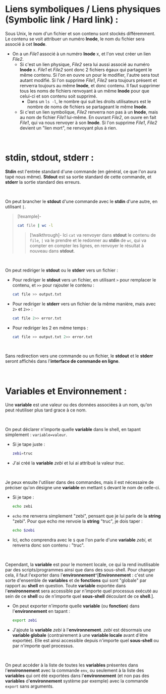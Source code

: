 
# Liens symboliques / Liens physiques (Symbolic link / Hard link) :

Sous Unix, le nom d'un fichier et son contenu sont stockés différemment. Le contenu se voit attribuer un numéro **Inode**, le nom du fichier sera associé à cet **Inode**.

- On a un _File1_ associé à un numéro **Inode** x, et l'on veut créer un lien _File2_.
	- Si c'est un lien physique, _File2_ sera lui aussi associé au numéro **Inode** x. _File1_ et _File2_ sont donc 2 fichiers égaux qui partagent le même contenu. Si l'on en ouvre un pour le modifier, l'autre sera tout autant modifié. Si l'on supprime _File1_, _File2_ sera toujours présent et renverra toujours au même **Inode**, et donc contenu. Il faut supprimer tous les noms de fichiers renvoyant à un même **Inode** pour que celui-ci et son contenu soit supprimé.
		- Dans un `ls -l`, le nombre qui suit les droits utilisateurs est le nombre de noms de fichiers se partageant le même **Inode**.
	- Si c'est un lien symbolique, _File2_ renverra non pas à un **Inode**, mais au nom de fichier _File1_ lui-même. En ouvrant _File2_, on ouvre en fait _File1_, qui va nous renvoyer à son **Inode**. Si l'on supprime _File1_, _File2_ devient un "lien mort", ne renvoyant plus à rien.

<br>

# stdin, stdout, stderr :

**Stdin**  est l'entrée standard d'une commande (en général, ce que l'on aura tapé nous même). **Stdout** est sa sortie standard de cette commande, et **stderr** la sortie standard des erreurs.

<br>

On peut brancher le **stdout** d'une commande avec le **stdin** d'une autre, en utilisant `|`.
> [!example]-
> ```bash
> cat file | wc -l
> ```
> > [!walkthrough]-
> > Ici `cat` va renvoyer dans **stdout** le contenu de `file`, `|` va le prendre et le redonner au **stdin** de `wc`, qui va compter en compter les lignes, en renvoyer le résultat à nouveau dans **stdout**.

<br>

On peut rediriger le **stdout** ou le **stderr** vers un fichier :

- Pour rediriger le **stdout** vers un fichier, en utilisant `>` pour remplacer le contenu, et `>>` pour rajouter le contenu :
	```bash
	cat file >> output.txt
	```

- Pour rediriger le **stderr** vers un fichier de la même manière, mais avec `2>` et `2>>` :
	```bash
	cat file 2>> error.txt
	```

- Pour rediriger les 2 en même temps :
	```bash
	cat file >> output.txt 2>> error.txt
	```

<br>

Sans redirection vers une commande ou un fichier, le **stdout** et le **stderr** seront affichés dans l'**interface de commande en ligne**.

<br>

# Variables et Environnement :

Une **variable** est une valeur ou des données associées à un nom, qu'on peut réutiliser plus tard grace à ce nom.

<br>

On peut déclarer n'importe quelle **variable** dans le shell, en tapant simplement : `variable=valeur`. 
- Si je tape juste :
	```bash
	zebi=truc
	```
- J'ai créé la **variable** *zebi* et lui ai attribué la valeur *truc*.

<br>

Je peux ensuite l'utiliser dans des commandes, mais il est nécessaire de préciser qu'on désigne une **variable** en mettant `$` devant le nom de celle-ci. 
- Si je tape :
	```bash
	echo zebi
	```
- `echo` me renverra simplement "zebi", pensant que je lui parle de la **string** "zebi". Pour que echo me renvoie la **string** "truc", je dois taper :
	```bash
	echo $zebi
	```
- Ici, echo comprendra avec le `$` que l'on parle d'une **variable** *zebi*, et renverra donc son contenu : "truc".

<br>

Cependant, la **variable** est pour le moment locale, ce qui la rend inutilisable par des scripts/programmes ainsi que dans des sous-shell. Pour changer cela, il faut l'exporter dans l'**environnement**^[**Environnement** : c'est une sorte d'ensemble de **variables** et de **fonctions** qui sont "globale" par rapport au **shell** en question. Toute **variable** exportée dans l'**environnement** sera accessible par n'importe quel processus exécuté au sein de ce **shell** ou de n'importe quel **sous-shell** découlant de ce **shell**.].
- On peut exporter n'importe quelle **variable** (ou **fonction**) dans l'**environnement** en tapant :
	```bash
	export zebi
	```
- J'ajoute la **variable** *zebi* à l'**environnement**. *zebi* est désormais une **variable globale** (contrairement à une **variable locale** avant d'être exportée). Elle est ainsi accessible depuis n'importe quel **sous-shell** ou par n'importe quel processus.

<br>

On peut accéder à la liste de toutes les **variables** présentes dans l'**environnement** avec la commande `env`, ou seulement à la liste des **variables** qui ont été exportées dans l'**environnement** (et non pas des **variables** d'**environnement** système par exemple) avec la commande `export` sans arguments.


